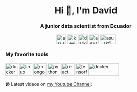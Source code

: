 <!--
**Asuskf/Asuskf** is a ✨ _special_ ✨ repository because its `README.md` (this file) appears on your GitHub profile.

Here are some ideas to get you started:

- 🔭 I’m currently working on ...
- 🌱 I’m currently learning ...
- 👯 I’m looking to collaborate on ...
- 🤔 I’m looking for help with ...
- 💬 Ask me about ...
- 📫 How to reach me: ...
- 😄 Pronouns: ...
- ⚡ Fun fact: ...
-->

<h1 align="center">Hi 👋, I'm David</h1>
<h3 align="center">A junior data scientist from Ecuador</h3>
<p align="center">
<a href="https://twitter.com/asuskf1" target="blank"><img align="center" src="https://cdn.jsdelivr.net/npm/simple-icons@3.0.1/icons/twitter.svg" alt="asuskf1" height="30" width="30" /></a>
<a href="https://linkedin.com/in/kevin-david-farinango-8984098b" target="blank"><img align="center" src="https://cdn.jsdelivr.net/npm/simple-icons@3.0.1/icons/linkedin.svg" alt="kevin-david-farinango-8984098b" height="30" width="30" /></a>
<a href="https://fb.com/darkjmk" target="blank"><img align="center" src="https://cdn.jsdelivr.net/npm/simple-icons@3.0.1/icons/facebook.svg" alt="darkjmk" height="30" width="30" /></a>
<a href="https://www.youtube.com/c/asuskf" target="blank"><img align="center" src="https://cdn.jsdelivr.net/npm/simple-icons@3.0.1/icons/youtube.svg" alt="asuskf" height="30" width="30" /></a>
  <a href="https://github.com/Asuskf/Asuskf/blob/master/README_ES.md" target="blank"><img align="center" src="https://user-images.githubusercontent.com/36687747/93670744-44ba7c80-fa63-11ea-9f52-4cd1e38f2cd4.png" alt="asuskf1" height="30" width="48" /></a>

</p>

<h3 align="left">My favorite tools</h3>

<p align="left"><img src="https://devicons.github.io/devicon/devicon.git/icons/docker/docker-original-wordmark.svg" alt="docker" width="40" height="40"/> <img src="https://devicons.github.io/devicon/devicon.git/icons/linux/linux-original.svg" alt="linux" width="40" height="40"/> <img src="https://devicons.github.io/devicon/devicon.git/icons/mongodb/mongodb-original-wordmark.svg" alt="mongodb" width="40" height="40"/> <img src="https://devicons.github.io/devicon/devicon.git/icons/python/python-original.svg" alt="python" width="40" height="40"/> <img src="https://devicons.github.io/devicon/devicon.git/icons/react/react-original-wordmark.svg" alt="react" width="40" height="40"/> <img src="https://www.vectorlogo.zone/logos/tensorflow/tensorflow-icon.svg" alt="tensorflow" width="40" height="40"/><img src="https://upload.wikimedia.org/wikipedia/commons/thumb/d/d0/RStudio_logo_flat.svg/1280px-RStudio_logo_flat.svg.png" alt="docker" width="95" height="40"/></p>




📹 Latest videos on <a href="https://www.youtube.com/c/asuskf" target="blank">my Youtube Channel</a>:
